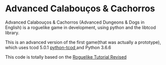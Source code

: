 # Advanced Calabouços & Cachorros
Advanced Calabouços & Cachorros (Advanced Dungeons & Dogs in English) is a roguelike game in development, using python and the libtcod library.

This is an advanced version of the first game(that was actually a prototype), which uses tcod 5.0.1 [python-tcod
](https://github.com/libtcod/python-tcod) and Python 3.6.6

This code is totally based on the [Roguelike Tutorial Revised](http://rogueliketutorials.com/)
